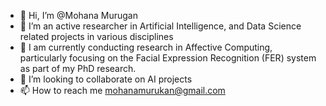 - 👋 Hi, I’m @Mohana Murugan
- 👀 I’m an active researcher in Artificial Intelligence, and Data Science related projects in various disciplines 
- 🌱 I am currently conducting research in Affective Computing, particularly focusing on the Facial Expression Recognition (FER) system as part of my PhD research.
- 💞️ I’m looking to collaborate on AI projects
- 📫 How to reach me mohanamurukan@gmail.com

<!---
Mohana-AI/Mohana-AI is a ✨ special ✨ repository because its `README.md` (this file) appears on your GitHub profile.
You can click the Preview link to take a look at your changes.
--->

